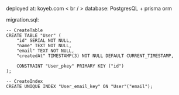 deployed at: koyeb.com < br / >
database: PostgresQL + prisma orm

migration.sql:
```
-- CreateTable
CREATE TABLE "User" (
    "id" SERIAL NOT NULL,
    "name" TEXT NOT NULL,
    "email" TEXT NOT NULL,
    "createdAt" TIMESTAMP(3) NOT NULL DEFAULT CURRENT_TIMESTAMP,

    CONSTRAINT "User_pkey" PRIMARY KEY ("id")
);

-- CreateIndex
CREATE UNIQUE INDEX "User_email_key" ON "User"("email");
```
